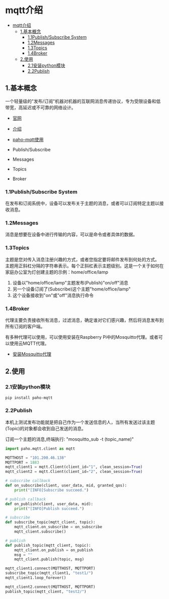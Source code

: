 # mqtt介绍

<!-- TOC -->

- [mqtt介绍](#mqtt介绍)
  - [1.基本概念](#1基本概念)
    - [1.1Publish/Subscribe System](#11publishsubscribe-system)
    - [1.2Messages](#12messages)
    - [1.3Topics](#13topics)
    - [1.4Broker](#14broker)
  - [2.使用](#2使用)
    - [2.1安装python模块](#21安装python模块)
    - [2.2Publish](#22publish)

<!-- /TOC -->

## 1.基本概念

一个轻量级的"发布/订阅"机器对机器的互联网消息传递协议，专为受限设备和低带宽，高延迟或不可靠的网络设计。

- [官网](http://mqtt.org/)
- [介绍](https://randomnerdtutorials.com/what-is-mqtt-and-how-it-works/)
- [paho-mqtt使用](https://pypi.org/project/paho-mqtt/)

- Publish/Subscribe
- Messages
- Topics
- Broker

### 1.1Publish/Subscribe System

在发布和订阅系统中，设备可以发布关于主题的消息，或者可以订阅特定主题以接收消息。

### 1.2Messages

消息是想要在设备中进行传输的内容，可以是命令或者具体的数据。

### 1.3Topics

主题是您对传入消息注册兴趣的方式，或者您指定要将邮件发布到何处的方式。 主题用正斜杠分隔的字符串表示。每个正斜杠表示主题级别。这是一个关于如何在家庭办公室为灯创建主题的示例：home/office/lamp

  1. 设备以"home/office/lamp"主题发布(Publish)"on/off"消息
  2. 另一个设备订阅了(Subscribe)这个主题"home/office/lamp"
  3. 这个设备接收到"on"或"off"消息执行命令

### 1.4Broker

代理主要负责接收所有消息，过滤消息，确定谁对它们感兴趣，然后将消息发布到所有订阅的客户端。

有多种代理可以使用，可以使用安装在Raspberry Pi中的Mosquitto代理。或者可以使用云MQTT代理。

- [安装Mosquitto代理](https://randomnerdtutorials.com/how-to-install-mosquitto-broker-on-raspberry-pi/)

## 2.使用

### 2.1安装python模块

```sh
pip install paho-mqtt
```

### 2.2Publish

本机上测试发布功能就是把自己作为一个发送信息的人，当所有发送过该主题(Topic)的对象都会收到自己发送的消息。

订阅一个主题的消息,终端执行: "mosquitto_sub -t (topic_name)"

```python
import paho.mqtt.client as mqtt

MQTTHOST = "101.200.46.138"
MQTTPORT = 1883
mqtt_client1 = mqtt.Client(client_id="1", clean_session=True)
mqtt_client2 = mqtt.Client(client_id="2", clean_session=True)

# subscribe callback
def on_subscribe(client, user_data, mid, granted_qos):
    print("[INFO]Subscribe succeed.")

# publish callback
def on_publish(client, user_data, mid):
    print("[INFO]Publish succeed.")

# subscribe
def subscribe_topic(mqtt_client, topic):
    mqtt_client.on_subscribe = on_subscribe
    mqtt_client.subscribe()

# publish
def publish_topic(mqtt_client, topic):
    mqtt_client.on_publish = on_publish
    msg = ""
    mqtt_client.publish(topic, msg)

mqtt_client1.connect(MQTTHOST, MQTTPORT)
subscribe_topic(mqtt_client1, "test1/")
mqtt_client1.loop_forever()

mqtt_client2.connect(MQTTHOST, MQTTPORT)
publish_topic(mqtt_client, "test2/")
```
